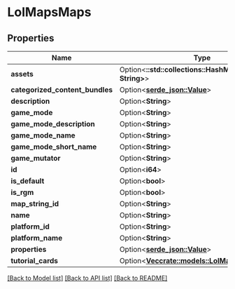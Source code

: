 # LolMapsMaps

## Properties

Name | Type | Description | Notes
------------ | ------------- | ------------- | -------------
**assets** | Option<**::std::collections::HashMap<String, String>**> |  | [optional]
**categorized_content_bundles** | Option<[**serde_json::Value**](.md)> |  | [optional]
**description** | Option<**String**> |  | [optional]
**game_mode** | Option<**String**> |  | [optional]
**game_mode_description** | Option<**String**> |  | [optional]
**game_mode_name** | Option<**String**> |  | [optional]
**game_mode_short_name** | Option<**String**> |  | [optional]
**game_mutator** | Option<**String**> |  | [optional]
**id** | Option<**i64**> |  | [optional]
**is_default** | Option<**bool**> |  | [optional]
**is_rgm** | Option<**bool**> |  | [optional]
**map_string_id** | Option<**String**> |  | [optional]
**name** | Option<**String**> |  | [optional]
**platform_id** | Option<**String**> |  | [optional]
**platform_name** | Option<**String**> |  | [optional]
**properties** | Option<[**serde_json::Value**](.md)> |  | [optional]
**tutorial_cards** | Option<[**Vec<crate::models::LolMapsTutorialCard>**](LolMapsTutorialCard.md)> |  | [optional]

[[Back to Model list]](../README.md#documentation-for-models) [[Back to API list]](../README.md#documentation-for-api-endpoints) [[Back to README]](../README.md)


